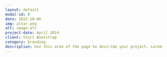 ```yaml
---
layout: default
modal-id: 8
date: 2022-10-06
img: altar.png
alt: image-alt
project-date: April 2014
client: Start Bootstrap
category: branding
description: Use this area of the page to describe your project. Lorem ipsum dolor sit amet, consectetur adipisicing elit. Mollitia neque assumenda ipsam nihil, molestias magnam, recusandae quos quis inventore quisquam velit asperiores, vitae? Reprehenderit soluta, eos quod consequuntur itaque. Nam.
---
```

